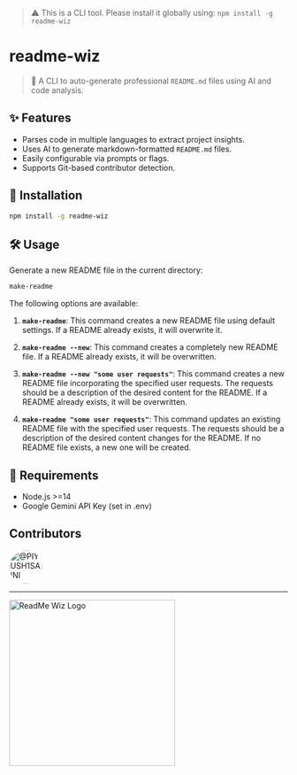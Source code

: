 > ⚠️ This is a CLI tool. Please install it globally using:
> `npm install -g readme-wiz`

# readme-wiz

> 🧙 A CLI to auto-generate professional `README.md` files using AI and code analysis.

## ✨ Features

- Parses code in multiple languages to extract project insights.
- Uses AI to generate markdown-formatted `README.md` files.
- Easily configurable via prompts or flags.
- Supports Git-based contributor detection.

## 🚀 Installation

```bash
npm install -g readme-wiz
```

## 🛠️ Usage

Generate a new README file in the current directory:

```bash
make-readme
```

The following options are available:

1. **`make-readme`**: This command creates a new README file using default settings. If a README already exists, it will overwrite it.

2. **`make-readme --new`**: This command creates a completely new README file. If a README already exists, it will be overwritten.

3. **`make-readme --new "some user requests"`**: This command creates a new README file incorporating the specified user requests. The requests should be a description of the desired content for the README. If a README already exists, it will be overwritten.

4. **`make-readme "some user requests"`**: This command updates an existing README file with the specified user requests. The requests should be a description of the desired content changes for the README. If no README file exists, a new one will be created.

## 🧪 Requirements

- Node.js >=14
- Google Gemini API Key (set in .env)

## Contributors

<a href="https://github.com/PIYUSH1SAINI" target="_blank"><img src="https://avatars.githubusercontent.com/PIYUSH1SAINI?s=60&v=4" width="60" height="60" alt="@PIYUSH1SAINI" title="@PIYUSH1SAINI" style="border-radius: 50%; margin-right: 10px;" onerror="this.src='https://github.com/identicons/PIYUSH1SAINI.png'" /></a>

---

<a href="https://github.com/PIYUSH1SAINI/ReadMe-wiz.git" target="_blank">
      <img src="https://res.cloudinary.com/dy1znaiby/image/upload/v1754320207/ReadMe-wiz-logo_k3uq6w.png" alt="ReadMe Wiz Logo" width="300"/>
    </a>
